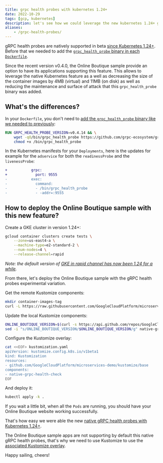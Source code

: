 ```yaml
---
title: grpc health probes with kubernetes 1.24+
date: 2022-10-29
tags: [gcp, kubernetes]
description: let's see how we could leverage the new kubernetes 1.24+ grpc health probes features with the onlineboutique sample apps
aliases:
    - /grpc-health-probes/
---
```

gRPC health probes are natively supported in beta [since Kubernetes 1.24+](https://kubernetes.io/blog/2022/05/13/grpc-probes-now-in-beta/). Before that we needed to add the [`grpc_health_probe` binary in each `Dockerfile`](https://cloud.google.com/blog/topics/developers-practitioners/health-checking-your-grpc-servers-gke).

Since the recent version v0.4.0, the Online Boutique sample provide an option to have its applications supporting this feature. This allows to leverage the native Kubernetes feature as a well as decreasing the size of the container images by 4MB (virtual) and 11MB (on disk) as well as reducing the maintenance and surface of attack that this `grpc_health_probe` binary was added.

## What's the differences?

In your `Dockerfile`, you don't need to [add the `grpc_health_probe` binary like we needed to previously](https://cloud.google.com/blog/topics/developers-practitioners/health-checking-your-grpc-servers-gke):
```dockerfile
RUN GRPC_HEALTH_PROBE_VERSION=v0.4.14 && \
    wget -qO/bin/grpc_health_probe https://github.com/grpc-ecosystem/grpc-health-probe/releases/download/${GRPC_HEALTH_PROBE_VERSION}/grpc_health_probe-linux-amd64 && \
    chmod +x /bin/grpc_health_probe
```

In the Kubernetes manifests for your `Deployments`, here is the updates for example for the `adservice` for both the `readinessProbe` and the `livenessProbe`:
```diff
+           grpc:
+             port: 9555
-           exec:
-             command:
-             - /bin/grpc_health_probe
-             - -addr=:9555
```

## How to deploy the Online Boutique sample with this new feature?

Create a GKE cluster in version 1.24+:
```bash
gcloud container clusters create tests \
    --zone=us-east4-a \
    --machine-type=e2-standard-2 \
    --num-nodes=4 \
    --release-channel=rapid
```
_Note: the default version of [GKE in rapid channel has now been 1.24 for a while](https://cloud.google.com/kubernetes-engine/docs/release-notes-rapid)._

From there, let's deploy the Online Boutique sample with the gRPC health probes experimental variation.

Get the remote Kustomize components:
```bash
mkdir container-images-tag
curl -L https://raw.githubusercontent.com/GoogleCloudPlatform/microservices-demo/main/kustomize/components/native-grpc-health-check/kustomization.yaml > native-grpc-health-check/kustomization.yaml
```

Update the local Kustomize components:
```bash
ONLINE_BOUTIQUE_VERSION=$(curl -s https://api.github.com/repos/GoogleCloudPlatform/microservices-demo/releases | jq -r '[.[]] | .[0].tag_name')
sed -i "s/ONLINE_BOUTIQUE_VERSION/$ONLINE_BOUTIQUE_VERSION/g" native-grpc-health-check/kustomization.yaml
```

Configure the Kustomize overlay:
```bash
cat <<EOF> kustomization.yaml
apiVersion: kustomize.config.k8s.io/v1beta1
kind: Kustomization
resources:
- github.com/GoogleCloudPlatform/microservices-demo/kustomize/base
components:
- native-grpc-health-check
EOF
```

And deploy it:
```bash
kubectl apply -k .
```

If you wait a little bit, when all the `Pods` are running, you should have your Online Boutique website working successfully.

That's how easy we were able the new [native gRPC health probes with Kubernetes 1.24+](https://kubernetes.io/blog/2022/05/13/grpc-probes-now-in-beta/).

The Online Boutique sample apps are not supporting by default this native gRPC health probes, that's why we need to use Kustomize to use the [associated Kustomize overlay](https://github.com/GoogleCloudPlatform/microservices-demo/tree/main/kustomize/components/native-grpc-health-check).

Happy sailing, cheers!